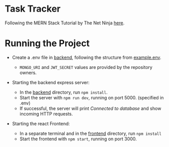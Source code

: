 # Task Tracker

Following the MERN Stack Tutorial by The Net Ninja [here](https://www.youtube.com/playlist?list=PL4cUxeGkcC9iJ_KkrkBZWZRHVwnzLIoUE).

# Running the Project

- Create a .env file in [backend](./backend/), following the structure from [example.env](./backend/example.env).
  - `MONGO_URI` and `JWT_SECRET` values are provided by the repository owners.
- Starting the backend express server: 
  - In the [backend](./backend/) directory, run `npm install`.
  - Start the server with `npm run dev`, running on port 5000. (specified in .env)
  - If successful, the server will print *Connected to database* and show incoming HTTP requests.

- Starting the react Frontend:
  - In a separate terminal and in the [frontend](./frontend/) directory, run `npm install`
  - Start the frontend with `npm start`, running on port 3000.